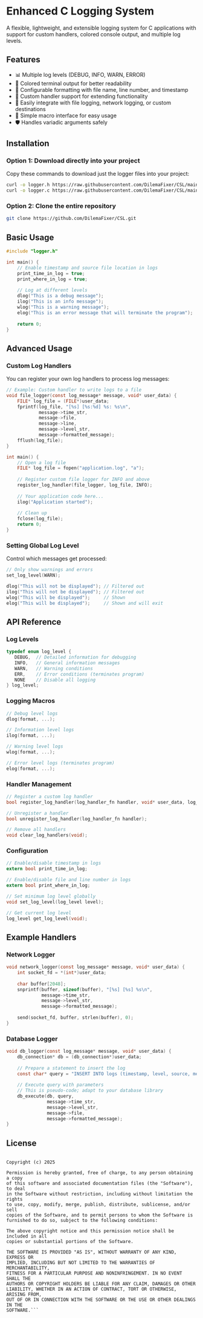 # Enhanced C Logging System

A flexible, lightweight, and extensible logging system for C applications with support for custom handlers, colored console output, and multiple log levels.

## Features

- 📊 Multiple log levels (DEBUG, INFO, WARN, ERROR)
- 🎨 Colored terminal output for better readability
- 📝 Configurable formatting with file name, line number, and timestamp
- 🔌 Custom handler support for extending functionality
- 📂 Easily integrate with file logging, network logging, or custom destinations
- 🚀 Simple macro interface for easy usage
- 🛡️ Handles variadic arguments safely

## Installation

### Option 1: Download directly into your project

Copy these commands to download just the logger files into your project:

```bash
curl -o logger.h https://raw.githubusercontent.com/DilemaFixer/CSL/main/logger.h
curl -o logger.c https://raw.githubusercontent.com/DilemaFixer/CSL/main/logger.c
```

### Option 2: Clone the entire repository

```bash
git clone https://github.com/DilemaFixer/CSL.git
```

## Basic Usage

```c
#include "logger.h"

int main() {
    // Enable timestamp and source file location in logs
    print_time_in_log = true;
    print_where_in_log = true;
    
    // Log at different levels
    dlog("This is a debug message");
    ilog("This is an info message");
    wlog("This is a warning message");
    elog("This is an error message that will terminate the program");
    
    return 0;
}
```

## Advanced Usage

### Custom Log Handlers

You can register your own log handlers to process log messages:

```c
// Example: Custom handler to write logs to a file
void file_logger(const log_message* message, void* user_data) {
    FILE* log_file = (FILE*)user_data;
    fprintf(log_file, "[%s] [%s:%d] %s: %s\n", 
            message->time_str, 
            message->file, 
            message->line,
            message->level_str, 
            message->formatted_message);
    fflush(log_file);
}

int main() {
    // Open a log file
    FILE* log_file = fopen("application.log", "a");
    
    // Register custom file logger for INFO and above
    register_log_handler(file_logger, log_file, INFO);
    
    // Your application code here...
    ilog("Application started");
    
    // Clean up
    fclose(log_file);
    return 0;
}
```

### Setting Global Log Level

Control which messages get processed:

```c
// Only show warnings and errors
set_log_level(WARN);

dlog("This will not be displayed"); // Filtered out
ilog("This will not be displayed"); // Filtered out
wlog("This will be displayed");     // Shown
elog("This will be displayed");     // Shown and will exit
```

## API Reference

### Log Levels

```c
typedef enum log_level {
   DEBUG,  // Detailed information for debugging
   INFO,   // General information messages
   WARN,   // Warning conditions
   ERR,    // Error conditions (terminates program)
   NONE    // Disable all logging
} log_level;
```

### Logging Macros

```c
// Debug level logs
dlog(format, ...);

// Information level logs
ilog(format, ...);

// Warning level logs
wlog(format, ...);

// Error level logs (terminates program)
elog(format, ...);
```

### Handler Management

```c
// Register a custom log handler
bool register_log_handler(log_handler_fn handler, void* user_data, log_level min_level);

// Unregister a handler
bool unregister_log_handler(log_handler_fn handler);

// Remove all handlers
void clear_log_handlers(void);
```

### Configuration

```c
// Enable/disable timestamp in logs
extern bool print_time_in_log;

// Enable/disable file and line number in logs
extern bool print_where_in_log;

// Set minimum log level globally
void set_log_level(log_level level);

// Get current log level
log_level get_log_level(void);
```

## Example Handlers

### Network Logger

```c
void network_logger(const log_message* message, void* user_data) {
    int socket_fd = *(int*)user_data;
    
    char buffer[2048];
    snprintf(buffer, sizeof(buffer), "[%s] [%s] %s\n", 
             message->time_str, 
             message->level_str, 
             message->formatted_message);
             
    send(socket_fd, buffer, strlen(buffer), 0);
}
```

### Database Logger

```c
void db_logger(const log_message* message, void* user_data) {
    db_connection* db = (db_connection*)user_data;
    
    // Prepare a statement to insert the log
    const char* query = "INSERT INTO logs (timestamp, level, source, message) VALUES (?, ?, ?, ?)";
    
    // Execute query with parameters
    // This is pseudo-code; adapt to your database library
    db_execute(db, query, 
               message->time_str, 
               message->level_str, 
               message->file, 
               message->formatted_message);
}
```

## License

```MIT License

Copyright (c) 2025

Permission is hereby granted, free of charge, to any person obtaining a copy
of this software and associated documentation files (the "Software"), to deal
in the Software without restriction, including without limitation the rights
to use, copy, modify, merge, publish, distribute, sublicense, and/or sell
copies of the Software, and to permit persons to whom the Software is
furnished to do so, subject to the following conditions:

The above copyright notice and this permission notice shall be included in all
copies or substantial portions of the Software.

THE SOFTWARE IS PROVIDED "AS IS", WITHOUT WARRANTY OF ANY KIND, EXPRESS OR
IMPLIED, INCLUDING BUT NOT LIMITED TO THE WARRANTIES OF MERCHANTABILITY,
FITNESS FOR A PARTICULAR PURPOSE AND NONINFRINGEMENT. IN NO EVENT SHALL THE
AUTHORS OR COPYRIGHT HOLDERS BE LIABLE FOR ANY CLAIM, DAMAGES OR OTHER
LIABILITY, WHETHER IN AN ACTION OF CONTRACT, TORT OR OTHERWISE, ARISING FROM,
OUT OF OR IN CONNECTION WITH THE SOFTWARE OR THE USE OR OTHER DEALINGS IN THE
SOFTWARE.```
